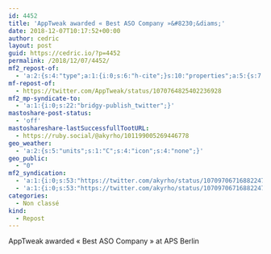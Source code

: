 ```yaml
---
id: 4452
title: 'AppTweak awarded « Best ASO Company »&#8230;&diams;'
date: 2018-12-07T10:17:52+00:00
author: cedric
layout: post
guid: https://cedric.io/?p=4452
permalink: /2018/12/07/4452/
mf2_repost-of:
  - 'a:2:{s:4:"type";a:1:{i:0;s:6:"h-cite";}s:10:"properties";a:5:{s:7:"summary";a:1:{i:0;s:290:"“🙏 THANK YOU! 🏆 We are DELIGHTED to be awarded "Best #ASO Company" by @apppromotion #AppGrowthAwards Thank you all for your kind support and for helping us build this amazing #ASOTool! 2018 was incredible and could have not ended in a better way! 🤩 #APSBerlin #grateful #proud”";}s:4:"name";a:1:{i:0;s:19:"AppTweak on Twitter";}s:3:"url";a:1:{i:0;s:55:"https://twitter.com/AppTweak/status/1070764825402236928";}s:11:"publication";a:1:{i:0;s:7:"Twitter";}s:6:"author";a:2:{s:4:"type";a:1:{i:0;s:6:"h-card";}s:10:"properties";a:0:{}}}}'
mf-repost-of:
  - https://twitter.com/AppTweak/status/1070764825402236928
mf2_mp-syndicate-to:
  - 'a:1:{i:0;s:22:"bridgy-publish_twitter";}'
mastoshare-post-status:
  - 'off'
mastoshareshare-lastSuccessfullTootURL:
  - https://ruby.social/@akyrho/101199005269446778
geo_weather:
  - 'a:2:{s:5:"units";s:1:"C";s:4:"icon";s:4:"none";}'
geo_public:
  - "0"
mf2_syndication:
  - 'a:1:{i:0;s:53:"https://twitter.com/akyrho/status/1070970671688224769";}'
  - 'a:1:{i:0;s:53:"https://twitter.com/akyrho/status/1070970671688224769";}'
categories:
  - Non classé
kind:
  - Repost
---
```

AppTweak awarded « Best ASO Company » at APS Berlin